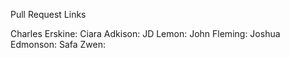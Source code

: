 Pull Request Links

Charles Erskine:
Ciara Adkison: 
JD Lemon:
John Fleming: 
Joshua Edmonson: 
Safa Zwen: 